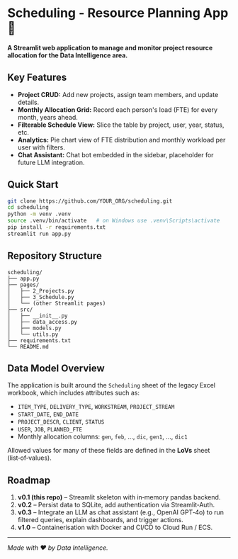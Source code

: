 # Scheduling - Resource Planning App 📅

**A Streamlit web application to manage and monitor project resource allocation for the Data Intelligence area.**

## Key Features
- **Project CRUD:** Add new projects, assign team members, and update details.
- **Monthly Allocation Grid:** Record each person's load (FTE) for every month, years ahead.
- **Filterable Schedule View:** Slice the table by project, user, year, status, etc.
- **Analytics:** Pie chart view of FTE distribution and monthly workload per user with filters.
- **Chat Assistant:** Chat bot embedded in the sidebar, placeholder for future LLM integration.

## Quick Start

```bash
git clone https://github.com/YOUR_ORG/scheduling.git
cd scheduling
python -m venv .venv
source .venv/bin/activate   # on Windows use .venv\Scripts\activate
pip install -r requirements.txt
streamlit run app.py
```

## Repository Structure

```
scheduling/
├── app.py
├── pages/
│   ├── 2_Projects.py
│   ├── 3_Schedule.py
│   └── (other Streamlit pages)
├── src/
│   ├── __init__.py
│   ├── data_access.py
│   ├── models.py
│   └── utils.py
├── requirements.txt
└── README.md
```

## Data Model Overview

The application is built around the `Scheduling` sheet of the legacy Excel workbook, which includes attributes such as:

- `ITEM_TYPE`, `DELIVERY_TYPE`, `WORKSTREAM`, `PROJECT_STREAM`
- `START_DATE`, `END_DATE`
- `PROJECT_DESCR`, `CLIENT`, `STATUS`
- `USER`, `JOB`, `PLANNED_FTE`
- Monthly allocation columns: `gen`, `feb`, ..., `dic`, `gen1`, ..., `dic1`

Allowed values for many of these fields are defined in the **LoVs** sheet (list‑of‑values).

## Roadmap

1. **v0.1 (this repo)** – Streamlit skeleton with in‑memory pandas backend.
2. **v0.2** – Persist data to SQLite, add authentication via Streamlit‑Auth.
3. **v0.3** – Integrate an LLM as chat assistant (e.g., OpenAI GPT‑4o) to run filtered queries, explain dashboards, and trigger actions.
4. **v1.0** – Containerisation with Docker and CI/CD to Cloud Run / ECS.

---

_Made with ❤️ by Data Intelligence._
